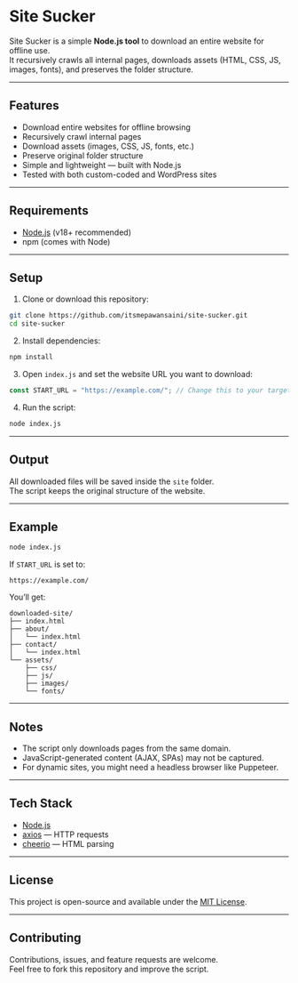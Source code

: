 # Site Sucker

Site Sucker is a simple **Node.js tool** to download an entire website for offline use.  
It recursively crawls all internal pages, downloads assets (HTML, CSS, JS, images, fonts), and preserves the folder structure.

---

## Features

- Download entire websites for offline browsing
- Recursively crawl internal pages
- Download assets (images, CSS, JS, fonts, etc.)
- Preserve original folder structure
- Simple and lightweight — built with Node.js
- Tested with both custom-coded and WordPress sites

---

## Requirements

- [Node.js](https://nodejs.org/) (v18+ recommended)
- npm (comes with Node)

---

## Setup

1. Clone or download this repository:

```bash
git clone https://github.com/itsmepawansaini/site-sucker.git
cd site-sucker
```

2. Install dependencies:

```bash
npm install
```

3. Open `index.js` and set the website URL you want to download:

```js
const START_URL = "https://example.com/"; // Change this to your target site
```

4. Run the script:

```bash
node index.js
```

---

## Output

All downloaded files will be saved inside the `site` folder.  
The script keeps the original structure of the website.

---

## Example

```bash
node index.js
```

If `START_URL` is set to:

```
https://example.com/
```

You’ll get:

```
downloaded-site/
├── index.html
├── about/
│   └── index.html
├── contact/
│   └── index.html
└── assets/
    ├── css/
    ├── js/
    ├── images/
    └── fonts/
```

---

## Notes

- The script only downloads pages from the same domain.
- JavaScript-generated content (AJAX, SPAs) may not be captured.
- For dynamic sites, you might need a headless browser like Puppeteer.

---

## Tech Stack

- [Node.js](https://nodejs.org/)
- [axios](https://github.com/axios/axios) — HTTP requests
- [cheerio](https://cheerio.js.org/) — HTML parsing

---

## License

This project is open-source and available under the [MIT License](LICENSE).

---

## Contributing

Contributions, issues, and feature requests are welcome.  
Feel free to fork this repository and improve the script.
